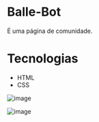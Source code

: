 # Balle-Bot
É uma página de comunidade.

# Tecnologias
- HTML
- CSS

![image](https://user-images.githubusercontent.com/95721308/220751405-59171fcb-1ad9-4b00-87a2-559002b3a686.png)

![image](https://user-images.githubusercontent.com/95721308/220751712-94cd513d-9ac4-4ed9-8f64-7e6605eeb6f4.png)

